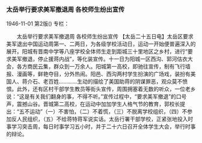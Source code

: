### 太岳举行要求美军撤退周  各校师生纷出宣传

1946-11-01
第2版()
专栏：

　　太岳举行要求美军撤退周
    各校师生纷出宣传
    【太岳二十五日电】太岳区要求美军退出中国运动周第一、二两日，为各级学校活动日，运动一开始便普遍深入的展开。阳城有晋南中学等八座学校全体师生走到距城三十里地区之乡村，进行“要求美军撤退，停止援蒋内战”，等化装宣传。十一日为阳城一区西沟、郭河估衣大会，各方商民云集，群众到一万余人。阳城第一高校，即驰往宣传，制有飞行墙报、漫画等，鲜艳夺目，分外热闹。阳邑、西沟两村学生扮演的广场戏，装扮有美国人、蒋介石、老百姓…………生动的描绘了美国助蒋的阴谋罪恶，观众莫不愤恨。此外，还有区村干部学生教员等街头宣传，周围拥塞着无数的听众，一位老乡说：“这是有关我们翻身的事，不得不听。”宣传过程中，“要求美军撤退”的口号声，震撼山谷。晋城第二高校，在运动中加加学生人格气节的教育，郭校长提出：“五不运动”（一）不害怕，（二）不着慌，（三）不脱离学校组织，（四）不参加反人民组织，（五）不给蒋特蒋军说实话。太岳行署干部学校，正紧张地投入时事学习突击周，每日时事学习五小时，并于二十六日召开全体学生大会，举行时事的辩论。
